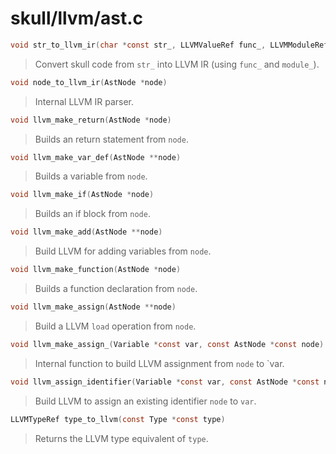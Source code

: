 # skull/llvm/ast.c

```c
void str_to_llvm_ir(char *const str_, LLVMValueRef func_, LLVMModuleRef module_)
```

> Convert skull code from `str_` into LLVM IR (using `func_` and `module_`).

```c
void node_to_llvm_ir(AstNode *node)
```

> Internal LLVM IR parser.

```c
void llvm_make_return(AstNode *node)
```

> Builds an return statement from `node`.

```c
void llvm_make_var_def(AstNode **node)
```

> Builds a variable from `node`.

```c
void llvm_make_if(AstNode *node)
```

> Builds an if block from `node`.

```c
void llvm_make_add(AstNode **node)
```

> Build LLVM for adding variables from `node`.

```c
void llvm_make_function(AstNode *node)
```

> Builds a function declaration from `node`.

```c
void llvm_make_assign(AstNode **node)
```

> Build a LLVM `load` operation from `node`.

```c
void llvm_make_assign_(Variable *const var, const AstNode *const node)
```

> Internal function to build LLVM assignment from `node` to `var.

```c
void llvm_assign_identifier(Variable *const var, const AstNode *const node)
```

> Build LLVM to assign an existing identifier `node` to `var`.

```c
LLVMTypeRef type_to_llvm(const Type *const type)
```

> Returns the LLVM type equivalent of `type`.

